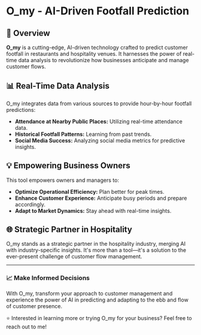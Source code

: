 # O_my - AI-Driven Footfall Prediction

## 🚀 Overview
**O_my** is a cutting-edge, AI-driven technology crafted to predict customer footfall in restaurants and hospitality venues. It harnesses the power of real-time data analysis to revolutionize how businesses anticipate and manage customer flows.

## 📊 Real-Time Data Analysis
O_my integrates data from various sources to provide hour-by-hour footfall predictions:
- **Attendance at Nearby Public Places:** Utilizing real-time attendance data.
- **Historical Footfall Patterns:** Learning from past trends.
- **Social Media Success:** Analyzing social media metrics for predictive insights.

## 💡 Empowering Business Owners
This tool empowers owners and managers to:
- **Optimize Operational Efficiency:** Plan better for peak times.
- **Enhance Customer Experience:** Anticipate busy periods and prepare accordingly.
- **Adapt to Market Dynamics:** Stay ahead with real-time insights.

## 🌐 Strategic Partner in Hospitality
O_my stands as a strategic partner in the hospitality industry, merging AI with industry-specific insights. It's more than a tool—it's a solution to the ever-present challenge of customer flow management.

---

### 📈 Make Informed Decisions
With O_my, transform your approach to customer management and experience the power of AI in predicting and adapting to the ebb and flow of customer presence.

⭐ Interested in learning more or trying O_my for your business? Feel free to reach out to me!

